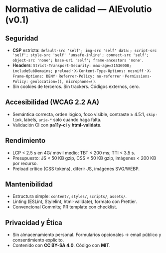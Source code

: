 # Normativa de calidad — AIEvolutio (v0.1)

## Seguridad
- **CSP** estricta: `default-src 'self'; img-src 'self' data:; script-src 'self'; style-src 'self' 'unsafe-inline'; connect-src 'self'; object-src 'none'; base-uri 'self'; frame-ancestors 'none'`.
- **Headers**: `Strict-Transport-Security: max-age=31536000; includeSubDomains; preload` · `X-Content-Type-Options: nosniff` · `X-Frame-Options: DENY` · `Referrer-Policy: no-referrer` · `Permissions-Policy: geolocation=(), microphone=()`.
- Sin cookies de terceros. Sin trackers. Códigos externos, cero.

## Accesibilidad (WCAG 2.2 AA)
- Semántica correcta, orden lógico, foco visible, contraste ≥ 4.5:1, `skip-link`, labels, `aria-*` solo cuando haga falta.
- Validación CI con **pa11y-ci** y **html-validate**.

## Rendimiento
- LCP < 2.5 s en 4G/ móvil medio; TBT < 200 ms; TTI < 3.5 s.
- Presupuesto: JS < 50 KB gzip, CSS < 50 KB gzip, imágenes < 200 KB por recurso.
- Preload crítico (CSS tokens), diferir JS, imágenes SVG/WEBP.

## Mantenibilidad
- Estructura simple: `content/`, `styles/`, `scripts/`, `assets/`.
- Linting (ESLint, Stylelint, html-validate), formato con Prettier.
- Convencional Commits; PR template con checklist.

## Privacidad y Ética
- Sin almacenamiento personal. Formularios opcionales → email público y consentimiento explícito.
- Contenido con **CC BY-SA 4.0**. Código con **MIT**.
